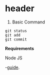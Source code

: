 # header 

1. Basic Command

```
git status
git add
git commit
```
**Requirements**

Node JS
  
   -[guide](https://nodejs.org/en/download/).
